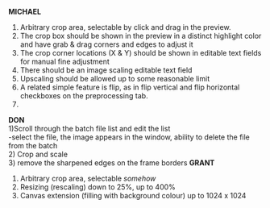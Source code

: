 <b>MICHAEL</b>
1) Arbitrary crop area, selectable by click and drag in the preview.
2) The crop box should be shown in the preview in a distinct highlight color and have grab & drag corners and edges to adjust it
3) The crop corner locations (X & Y) should be shown in editable text fields for manual fine adjustment
4) There should be an image scaling editable text field
5) Upscaling should be allowed up to some reasonable limit
6) A related simple feature is flip, as in flip vertical and flip horizontal checkboxes on the preprocessing tab.
7) 
<b> DON </b>
<br>
1)Scroll through the batch file list and edit the list<br>
  -select the file, the image appears in the window, ability to delete the file from the batch<br>
2) Crop and scale<br>
3) remove the sharpened edges on the frame borders
<b> GRANT </b>
<br>
1) Arbitrary crop area, selectable <i>somehow</i>
2) Resizing (rescaling) down to 25%, up to 400%
3) Canvas extension (filling with background colour) up to 1024 x 1024
<br>
